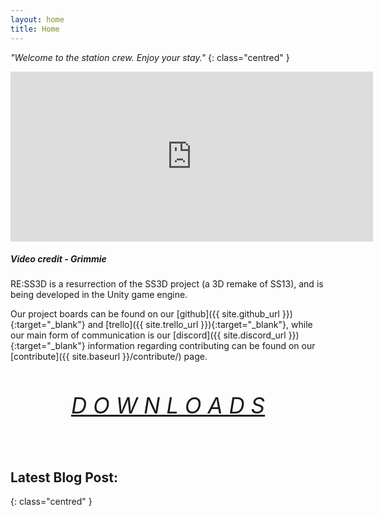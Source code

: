 ```yaml
---
layout: home
title: Home
---
```


*"Welcome to the station crew. Enjoy your stay."*
{: class="centred" }

<div>
    <iframe class="video" width="580px" height="272px" src="https://www.youtube-nocookie.com/embed/ZlWGkLT2kRo" frameborder="0" allow="accelerometer; autoplay; encrypted-media; gyroscope; picture-in-picture" allowfullscreen></iframe>
    <h5><i>Video credit - Grimmie</i></h5>
</div>

RE:SS3D is a resurrection of the SS3D project (a 3D remake of SS13), and is being developed in the Unity game engine.

Our project boards can be found on our [github]({{ site.github_url }}){:target="_blank"} and [trello]({{ site.trello_url }}){:target="_blank"}, while our main form of communication is our [discord]({{ site.discord_url }}){:target="_blank"} information regarding contributing can be found on our [contribute]({{ site.baseurl }}/contribute/) page.

<header class="header">
    <h6 style="font-size:35px">
        <a href="https://github.com/RE-SS3D/SS3D#downloads" target="_blank">D O W N L O A D S</a>
    </h6>
</header>

<h2>Latest Blog Post:</h2>
{: class="centred" }
